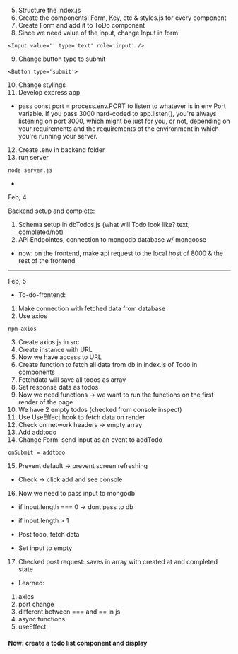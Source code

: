 5. Structure the index.js
6. Create the components: Form, Key, etc & styles.js for every component
7. Create Form and add it to ToDo component
8. Since we need value of the input, change Input in form:

```
<Input value='' type='text' role='input' />
```

9. Change button type to submit

```
<Button type='submit'>
```

10. Change stylings
11. Develop express app

- pass const port = process.env.PORT to listen to whatever is in env Port variable. If you pass 3000 hard-coded to app.listen(), you're always listening on port 3000, which might be just for you, or not, depending on your requirements and the requirements of the environment in which you're running your server.

12. Create .env in backend folder
13. run server

```
node server.js
```

-

Feb, 4

Backend setup and complete:

1. Schema setup in dbTodos.js (what will Todo look like? text, completed/not)
2. API Endpointes, connection to mongodb database w/ mongoose

- now: on the frontend, make api request to the local host of 8000 & the rest of the frontend

---

Feb, 5

- To-do-frontend:

1. Make connection with fetched data from database
2. Use axios

```
npm axios
```

3. Create axios.js in src
4. Create instance with URL
5. Now we have access to URL
6. Create function to fetch all data from db in index.js of Todo in components
7. Fetchdata will save all todos as array
8. Set response data as todos
9. Now we need functions -> we want to run the functions on the first render of the page
10. We have 2 empty todos (checked from console inspect)
11. Use UseEffect hook to fetch data on render
12. Check on network headers -> empty array
13. Add addtodo
14. Change Form: send input as an event to addTodo

```
onSubmit = addtodo
```

15. Prevent default -> prevent screen refreshing

- Check -> click add and see console

16. Now we need to pass input to mongodb

- if input.length === 0 -> dont pass to db
- if input.length > 1

- Post todo, fetch data
- Set input to empty

17. Checked post request: saves in array with created at and completed state

- Learned:

1. axios
2. port change
3. different between === and == in js
4. async functions
5. useEffect

#### Now: create a todo list component and display
